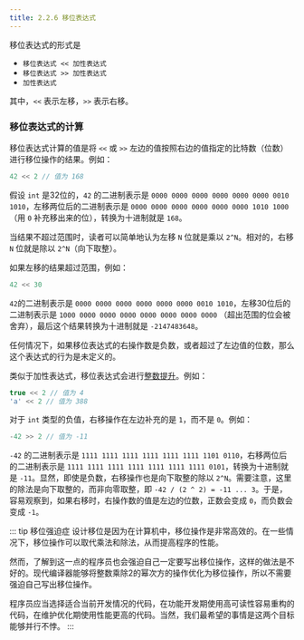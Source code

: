 ```yaml
---
title: 2.2.6 移位表达式
---
```


移位表达式的形式是
- `移位表达式 << 加性表达式`
- `移位表达式 >> 加性表达式`
- `加性表达式`

其中，`<<` 表示左移，`>>` 表示右移。

### 移位表达式的计算
移位表达式计算的值是将 `<<` 或 `>>` 左边的值按照右边的值指定的比特数（位数）进行移位操作的结果。例如：
```cpp
42 << 2 // 值为 168
```
假设 `int` 是32位的，`42` 的二进制表示是 `0000 0000 0000 0000 0000 0000 0010 1010`，左移两位后的二进制表示是 `0000 0000 0000 0000 0000 0000 1010 1000` （用 `0` 补充移出来的位），转换为十进制就是 `168`。

当结果不超过范围时，读者可以简单地认为左移 `N` 位就是乘以 `2^N`。相对的，右移 `N` 位就是除以 `2^N`（向下取整）。

如果左移的结果超过范围，例如：
```cpp
42 << 30
```
`42`的二进制表示是 `0000 0000 0000 0000 0000 0000 0010 1010`，左移30位后的二进制表示是 `1000 0000 0000 0000 0000 0000 0000 0000` （超出范围的位会被舍弃），最后这个结果转换为十进制就是 `-2147483648`。

任何情况下，如果移位表达式的右操作数是负数，或者超过了左边值的位数，那么这个表达式的行为是未定义的。

类似于加性表达式，移位表达式会进行[整数提升](./brief.md#整数提升)。例如：
```cpp
true << 2 // 值为 4
'a' << 2 // 值为 388
```

对于 `int` 类型的负值，右移操作在左边补充的是 `1`，而不是 `0`。例如：
```cpp
-42 >> 2 // 值为 -11
```
`-42` 的二进制表示是 `1111 1111 1111 1111 1111 1111 1101 0110`，右移两位后的二进制表示是 `1111 1111 1111 1111 1111 1111 1111 0101`，转换为十进制就是 `-11`。显然，即使是负数，右移操作也是向下取整的除以 `2^N`。需要注意，这里的除法是向下取整的，而非向零取整，即 `-42 / (2 ^ 2) = -11 ... 3`。于是，容易观察到，如果右移时，右操作数的值是左边的位数，正数会变成 `0`，而负数会变成 `-1`。

::: tip 移位强迫症
设计移位是因为在计算机中，移位操作是非常高效的。在一些情况下，移位操作可以取代乘法和除法，从而提高程序的性能。

然而，了解到这一点的程序员也会强迫自己一定要写出移位操作，这样的做法是不好的。现代编译器能够将整数乘除2的幂次方的操作优化为移位操作，所以不需要强迫自己写出移位操作。

程序员应当选择适合当前开发情况的代码，在功能开发期使用高可读性容易重构的代码，在维护优化期使用性能更高的代码。当然，我们最希望的事情是这两个目标能够并行不悖。
:::
